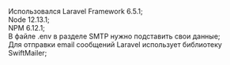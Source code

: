 Использовался Laravel Framework 6.5.1;</br>
Node 12.13.1;</br>
NPM 6.12.1;</br>
В файле .env в разделе SMTP нужно подставить свои данные;</br>
Для отправки email сообщений Laravel использует библиотеку SwiftMailer;</br>
